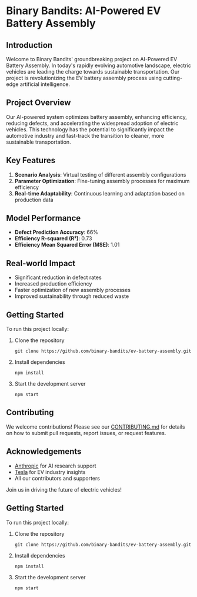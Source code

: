 # Binary Bandits: AI-Powered EV Battery Assembly


## Introduction

Welcome to Binary Bandits' groundbreaking project on AI-Powered EV Battery Assembly. In today's rapidly evolving automotive landscape, electric vehicles are leading the charge towards sustainable transportation. Our project is revolutionizing the EV battery assembly process using cutting-edge artificial intelligence.

## Project Overview

Our AI-powered system optimizes battery assembly, enhancing efficiency, reducing defects, and accelerating the widespread adoption of electric vehicles. This technology has the potential to significantly impact the automotive industry and fast-track the transition to cleaner, more sustainable transportation.

## Key Features

1. **Scenario Analysis**: Virtual testing of different assembly configurations
2. **Parameter Optimization**: Fine-tuning assembly processes for maximum efficiency
3. **Real-time Adaptability**: Continuous learning and adaptation based on production data

## Model Performance

- **Defect Prediction Accuracy**: 66%
- **Efficiency R-squared (R²)**: 0.73
- **Efficiency Mean Squared Error (MSE)**: 1.01

## Real-world Impact

- Significant reduction in defect rates
- Increased production efficiency
- Faster optimization of new assembly processes
- Improved sustainability through reduced waste

## Getting Started

To run this project locally:

1. Clone the repository
   ```
   git clone https://github.com/binary-bandits/ev-battery-assembly.git
   ```
2. Install dependencies
   ```
   npm install
   ```
3. Start the development server
   ```
   npm start
   ```

## Contributing

We welcome contributions! Please see our [CONTRIBUTING.md](CONTRIBUTING.md) for details on how to submit pull requests, report issues, or request features.


## Acknowledgements

- [Anthropic](https://www.anthropic.com) for AI research support
- [Tesla](https://www.tesla.com) for EV industry insights
- All our contributors and supporters

Join us in driving the future of electric vehicles!



## Getting Started

To run this project locally:

1. Clone the repository
   ```
   git clone https://github.com/binary-bandits/ev-battery-assembly.git
   ```
2. Install dependencies
   ```
   npm install
   ```
3. Start the development server
   ```
   npm start
   ```

